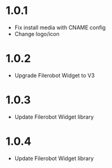 # 1.0.1
- Fix install media with CNAME config
- Change logo/icon

# 1.0.2
- Upgrade Filerobot Widget to V3

# 1.0.3
- Update Filerobot Widget library

# 1.0.4
- Update Filerobot Widget library